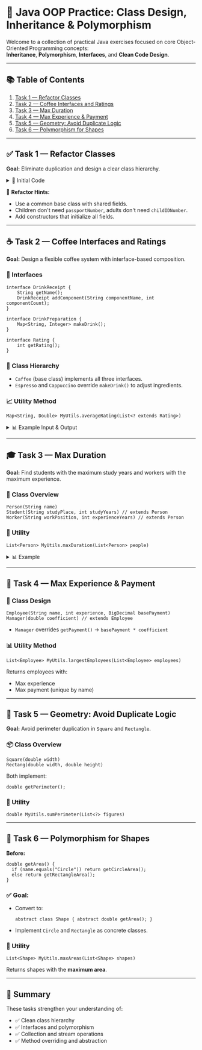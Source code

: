# 🧠 Java OOP Practice: Class Design, Inheritance & Polymorphism

Welcome to a collection of practical Java exercises focused on core Object-Oriented Programming concepts:  
**Inheritance**, **Polymorphism**, **Interfaces**, and **Clean Code Design**.

---

## 📚 Table of Contents
1. [Task 1 — Refactor Classes](#task-1--refactor-classes)
2. [Task 2 — Coffee Interfaces and Ratings](#task-2--coffee-interfaces-and-ratings)
3. [Task 3 — Max Duration](#task-3--max-duration)
4. [Task 4 — Max Experience & Payment](#task-4--max-experience--payment)
5. [Task 5 — Geometry: Avoid Duplicate Logic](#task-5--geometry-avoid-duplicate-logic)
6. [Task 6 — Polymorphism for Shapes](#task-6--polymorphism-for-shapes)

---

## ✅ Task 1 — Refactor Classes

**Goal:** Eliminate duplication and design a clear class hierarchy.

<details>
<summary>🧾 Initial Code</summary>

```
class task3.Person {
    String childIDNumber;    
}

class Child {
    int age;
    String healthInfo;
    String name;
    String getHealthStatus() {
        return name + " " + healthInfo;
    }
}

class Adult {
    int age;
    String healthInfo;
    String passportNumber;   
    String name;
    String getHealthStatus() {
        return name + " " + healthInfo;
    }
}
```

</details>

🔧 **Refactor Hints:**
- Use a common base class with shared fields.
- Children don't need `passportNumber`, adults don't need `childIDNumber`.
- Add constructors that initialize all fields.

---

## ☕ Task 2 — Coffee Interfaces and Ratings

**Goal:** Design a flexible coffee system with interface-based composition.

### 🔌 Interfaces

```
interface DrinkReceipt {
    String getName();
    DrinkReceipt addComponent(String componentName, int componentCount);
}

interface DrinkPreparation {
    Map<String, Integer> makeDrink();
}

interface Rating {
    int getRating();
}
```

### 🧩 Class Hierarchy

- `Caffee` (base class) implements all three interfaces.
- `Espresso` and `Cappuccino` override `makeDrink()` to adjust ingredients.

### 📈 Utility Method

```
Map<String, Double> MyUtils.averageRating(List<? extends Rating>)
```

<details>
<summary>📊 Example Input & Output</summary>

Input:
```
[Espresso(8), Cappuccino(10), Espresso(10), Cappuccino(6), Caffee(6)]
```

Output:
```
{Espresso=9.00, Cappuccino=8.00, Caffee=6.00}
```

</details>

---

## 🎓 Task 3 — Max Duration

**Goal:** Find students with the maximum study years and workers with the maximum experience.

### 👥 Class Overview

```
Person(String name)
Student(String studyPlace, int studyYears) // extends Person
Worker(String workPosition, int experienceYears) // extends Person
```

### 🧮 Utility

```
List<Person> MyUtils.maxDuration(List<Person> people)
```

<details>
<summary>📊 Example</summary>

Output contains:
- Students with max `studyYears`
- Workers with max `experienceYears`

</details>

---

## 💼 Task 4 — Max Experience & Payment

### 🧾 Class Design

```
Employee(String name, int experience, BigDecimal basePayment)
Manager(double coefficient) // extends Employee
```

- `Manager` overrides `getPayment()` → `basePayment * coefficient`

### 📊 Utility Method

```
List<Employee> MyUtils.largestEmployees(List<Employee> employees)
```

Returns employees with:
- Max experience
- Max payment (unique by name)

---

## 📏 Task 5 — Geometry: Avoid Duplicate Logic

**Goal:** Avoid perimeter duplication in `Square` and `Rectangle`.

### 📦 Class Overview

```
Square(double width)
Rectang(double width, double height)
```

Both implement:

```
double getPerimeter();
```

### 🧮 Utility

```
double MyUtils.sumPerimeter(List<?> figures)
```

---

## 🔺 Task 6 — Polymorphism for Shapes

**Before:**
```
double getArea() {
  if (name.equals("Circle")) return getCircleArea();
  else return getRectangleArea();
}
```

### ✅ Goal:

- Convert to:
  ```
  abstract class Shape { abstract double getArea(); }
  ```

- Implement `Circle` and `Rectangle` as concrete classes.

### 🧮 Utility

```
List<Shape> MyUtils.maxAreas(List<Shape> shapes)
```

Returns shapes with the **maximum area**.

---

## 🧾 Summary

These tasks strengthen your understanding of:
- ✅ Clean class hierarchy
- ✅ Interfaces and polymorphism
- ✅ Collection and stream operations
- ✅ Method overriding and abstraction
